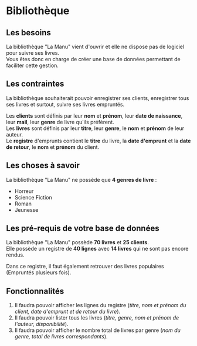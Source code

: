 # Bibliothèque

## Les besoins
La bibliothèque "La Manu" vient d'ouvrir et elle ne dispose pas de logiciel pour suivre ses livres.  
Vous êtes donc en charge de créer une base de données permettant de faciliter cette gestion.  

## Les contraintes
La bibliothèque souhaiterait pouvoir enregistrer ses clients, enregistrer tous ses livres et surtout, suivre ses livres empruntés.  

Les **clients** sont définis par leur **nom** et **prénom**, leur **date de naissance**, leur **mail**, leur **genre** de livre qu'ils préfèrent.  
Les **livres** sont définis par leur **titre**, leur **genre**, le **nom** et **prénom** de leur auteur.  
Le **registre** d'emprunts contient le **titre** du livre, la **date d'emprunt** et la **date de retour**, le **nom** et **prénom** du client.    

## Les choses à savoir
La bibliothèque "La Manu" ne possède que **4 genres de livre** :  
  * Horreur
  * Science Fiction
  * Roman
  * Jeunesse

## Les pré-requis de votre base de données
La bibliothèque "La Manu" possède **70 livres** et **25 clients**.  
Elle possède un registre de **40 lignes** avec **14 livres** qui ne sont pas encore rendus.  

Dans ce registre, il faut également retrouver des livres populaires (Empruntés plusieurs fois).

## Fonctionnalités
1. Il faudra pouvoir afficher les lignes du registre (*titre, nom et prénom du client, date d'emprunt et de retour du livre*).  
2. Il faudra pouvoir lister tous les livres (*titre, genre, nom et prénom de l'auteur, disponibilité*).  
3. Il faudra pouvoir afficher le nombre total de livres par genre (*nom du genre, total de livres correspondants*).  
